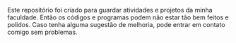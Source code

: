 Este repositório foi criado para guardar atividades e projetos da minha faculdade.
Então os códigos e programas podem não estar tão bem feitos e polidos.
Caso tenha alguma sugestão de melhoria, pode entrar em contato comigo sem problemas.
